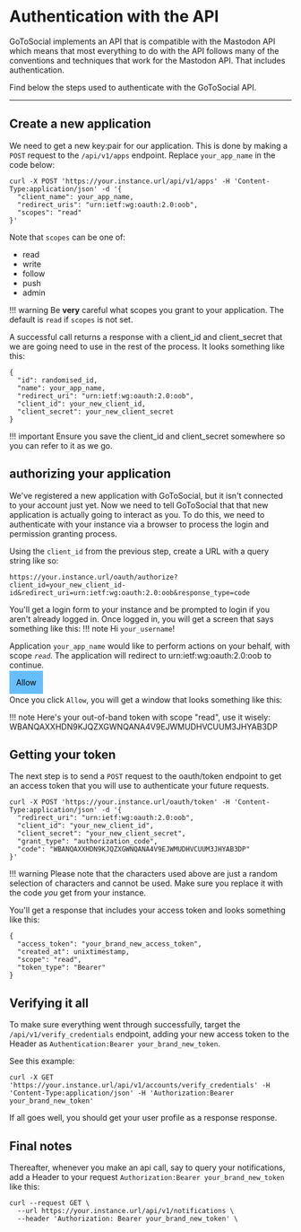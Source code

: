 # Authentication with the API

GoToSocial implements an API that is compatible with the Mastodon API which means that most everything to do with the API follows many of the conventions and techniques that work for the Mastodon API. That includes authentication.

Find below the steps used to authenticate with the GoToSocial API.

---

## Create a new application

We need to get a new key:pair for our application. This is done by making a `POST` request to the `/api/v1/apps` endpoint. Replace `your_app_name` in the code below:

```
curl -X POST 'https://your.instance.url/api/v1/apps' -H 'Content-Type:application/json' -d '{
  "client_name": your_app_name,
  "redirect_uris": "urn:ietf:wg:oauth:2.0:oob",
  "scopes": "read"
}'

```

Note that `scopes` can be one of:
- read
- write
- follow
- push
- admin

!!! warning
 Be **very** careful what scopes you grant to your application. 
 The default is `read` if `scopes` is not set.

A successful call returns a response with a client_id and client_secret that we are going need to use in the rest of the process. It looks something like this: 
```
{
  "id": randomised_id,
  "name": your_app_name,
  "redirect_uri": "urn:ietf:wg:oauth:2.0:oob",
  "client_id": your_new_client_id,
  "client_secret": your_new_client_secret
}
```

!!! important
 Ensure you save the client_id and client_secret somewhere so you can refer to it as we go.

## authorizing your application

We've registered a new application with GoToSocial, but it isn't connected to your account just yet. Now we need to tell GoToSocial that that new application is actually going to interact as you. To do this, we need to authenticate with your instance via a browser to process the login and permission granting process.

Using the `client_id` from the previous step, create a URL with a query string like so:
```
https://your.instance.url/oauth/authorize?client_id=your_new_client_id-id&redirect_uri=urn:ietf:wg:oauth:2.0:oob&response_type=code
```

You'll get a login form to your instance and be prompted to login if you aren't already logged in. Once logged in, you will get a screen that says something like this:
!!! note
 Hi `your_username`!
 
 Application `your_app_name` would like to perform actions on your behalf, with scope *`read`*.
 The application will redirect to urn:ietf:wg:oauth:2.0:oob to continue.
 
 <span style="padding:12px;background-color:#66befe;color:black;">Allow</span>
 

Once you click `Allow`, you will get a window that looks something like this:

!!! note
 Here's your out-of-band token with scope "read", use it wisely:
  WBANQAXXHDN9KJQZXGWNQANA4V9EJWMUDHVCUUM3JHYAB3DP


## Getting your token
The next step is to send a `POST` request to the oauth/token endpoint to get an access token that you will use to authenticate your future requests. 
```
curl -X POST 'https://your.instance.url/oauth/token' -H 'Content-Type:application/json' -d '{
  "redirect_uri": "urn:ietf:wg:oauth:2.0:oob",
  "client_id": "your_new_client_id",
  "client_secret": "your_new_client_secret",
  "grant_type": "authorization_code",
  "code": "WBANQAXXHDN9KJQZXGWNQANA4V9EJWMUDHVCUUM3JHYAB3DP"
}' 
```
!!! warning
 Please note that the characters used above are just a random selection of characters and cannot be used.
Make sure you replace it with the code *you* get from your instance.

You'll get a response that includes your access token and looks something like this:
```
{
  "access_token": "your_brand_new_access_token",
  "created_at": unixtimestamp,
  "scope": "read",
  "token_type": "Bearer"
}
```
## Verifying it all
To make sure everything went through successfully, target the `/api/v1/verify_credentials` endpoint, adding your new access token to the Header as `Authentication:Bearer your_brand_new_token`.

See this example:
```
curl -X GET 'https://your.instance.url/api/v1/accounts/verify_credentials' -H 'Content-Type:application/json' -H 'Authorization:Bearer your_brand_new_token'
```
If all goes well, you should get your user profile as a response response.

## Final notes
Thereafter, whenever you make an api call, say to query your notifications, add a Header to your request `Authorization:Bearer your_brand_new_token` like this:
```
curl --request GET \
  --url https://your.instance.url/api/v1/notifications \
  --header 'Authorization: Bearer your_brand_new_token' \
```

